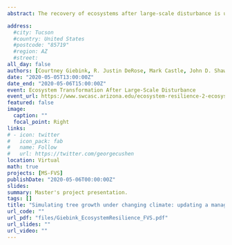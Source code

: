 ```yaml
---
abstract: The recovery of ecosystems after large-scale disturbance is uncertain, especially in the face of changing climate. Will ecosystems return to pre-disturbance state and if so, how long will it take? The Forest Vegetation Simulator (FVS), a widely used forestry growth and yield model, can be used to project stand development after disturbance, such as fire, as well as assess the risk of stands to such disturbance. FVS uses tree and plot data to simulate growth, mortality, and response to treatments for forest stands, and can project stand development under alternative scenarios. Under different climate scenarios, the current version of FVS models species-level response to changing climate based on species’ estimated climatic niche. In my Master’s work, I am updating the growth component of FVS to include tree-level responses to climate variation using tree-rings, which will give insight on the growth response of species after disturbance and under changing climate.

address:
  #city: Tucson
  #country: United States
  #postcode: "85719"
  #region: AZ
  #street: 
all_day: false
authors: [Courtney Giebink, R. Justin DeRose, Mark Castle, John D. Shaw, Margaret E.K. Evans]
date: "2020-05-05T13:00:00Z"
date_end: "2020-05-06T15:00:00Z"
event: Ecosystem Transformation After Large-Scale Disturbance
event_url: https://www.swcasc.arizona.edu/ecosystem-resilience-2-ecosystem-transformation-after-large-scale-disturbance/
featured: false
image:
  caption: ""
  focal_point: Right
links:
# - icon: twitter
#   icon_pack: fab
#   name: Follow
#   url: https://twitter.com/georgecushen
location: Virtual
math: true
projects: [MS-FVS]
publishDate: "2020-05-06T00:00:00Z"
slides: 
summary: Master's project presentation.
tags: []
title: "Simulating tree growth under changing climate: updating a management tool with the climate response recorded in tree rings"
url_code: ""
url_pdf: "files/Giebink_EcosystemResilience_FVS.pdf"
url_slides: ""
url_video: ""
---
```

